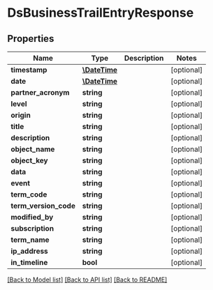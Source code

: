 # DsBusinessTrailEntryResponse

## Properties
Name | Type | Description | Notes
------------ | ------------- | ------------- | -------------
**timestamp** | [**\DateTime**](\DateTime.md) |  | [optional] 
**date** | [**\DateTime**](\DateTime.md) |  | [optional] 
**partner_acronym** | **string** |  | [optional] 
**level** | **string** |  | [optional] 
**origin** | **string** |  | [optional] 
**title** | **string** |  | [optional] 
**description** | **string** |  | [optional] 
**object_name** | **string** |  | [optional] 
**object_key** | **string** |  | [optional] 
**data** | **string** |  | [optional] 
**event** | **string** |  | [optional] 
**term_code** | **string** |  | [optional] 
**term_version_code** | **string** |  | [optional] 
**modified_by** | **string** |  | [optional] 
**subscription** | **string** |  | [optional] 
**term_name** | **string** |  | [optional] 
**ip_address** | **string** |  | [optional] 
**in_timeline** | **bool** |  | [optional] 

[[Back to Model list]](../../README.md#documentation-for-models) [[Back to API list]](../../README.md#documentation-for-api-endpoints) [[Back to README]](../../README.md)

